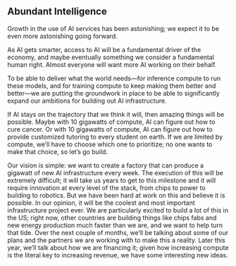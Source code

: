 ## Abundant Intelligence

Growth in the use of AI services has been astonishing; we expect it to be even more astonishing going forward.

As AI gets smarter, access to AI will be a fundamental driver of the economy, and maybe eventually something we consider a fundamental human right. Almost everyone will want more AI working on their behalf.

To be able to deliver what the world needs—for inference compute to run these models, and for training compute to keep making them better and better—we are putting the groundwork in place to be able to significantly expand our ambitions for building out AI infrastructure.

If AI stays on the trajectory that we think it will, then amazing things will be possible. Maybe with 10 gigawatts of compute, AI can figure out how to cure cancer. Or with 10 gigawatts of compute, AI can figure out how to provide customized tutoring to every student on earth. If we are limited by compute, we’ll have to choose which one to prioritize; no one wants to make that choice, so let’s go build.

Our vision is simple: we want to create a factory that can produce a gigawatt of new AI infrastructure every week. The execution of this will be extremely difficult; it will take us years to get to this milestone and it will require innovation at every level of the stack, from chips to power to building to robotics. But we have been hard at work on this and believe it is possible. In our opinion, it will be the coolest and most important infrastructure project ever. We are particularly excited to build a lot of this in the US; right now, other countries are building things like chips fabs and new energy production much faster than we are, and we want to help turn that tide.
Over the next couple of months, we’ll be talking about some of our plans and the partners we are working with to make this a reality. Later this year, we’ll talk about how we are financing it; given how increasing compute is the literal key to increasing revenue, we have some interesting new ideas.
